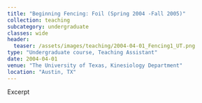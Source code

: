 ```yaml
---
title: "Beginning Fencing: Foil (Spring 2004 -Fall 2005)"
collection: teaching
subcategory: undergraduate
classes: wide
header: 
  teaser: /assets/images/teaching/2004-04-01_Fencing1_UT.png
type: "Undergraduate course, Teaching Assistant"
date: 2004-04-01
venue: "The University of Texas, Kinesiology Department"
location: "Austin, TX"
---
```


Excerpt



